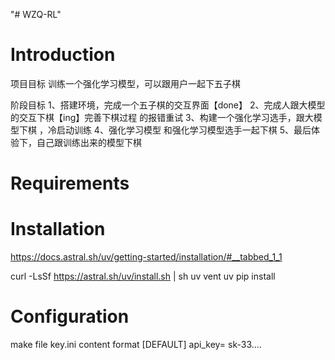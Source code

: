 "# WZQ-RL" 

# Introduction

项目目标
训练一个强化学习模型，可以跟用户一起下五子棋

阶段目标
1、搭建环境，完成一个五子棋的交互界面【done】
2、完成人跟大模型的交互下棋【ing】完善下棋过程 的报错重试
3、构建一个强化学习选手，跟大模型下棋 ，冷启动训练
4、强化学习模型 和强化学习模型选手一起下棋
5、最后体验下，自己跟训练出来的模型下棋

# Requirements

# Installation
https://docs.astral.sh/uv/getting-started/installation/#__tabbed_1_1

curl -LsSf https://astral.sh/uv/install.sh | sh
uv vent
uv pip install
# Configuration
make file key.ini content format
[DEFAULT]
api_key= sk-33....
